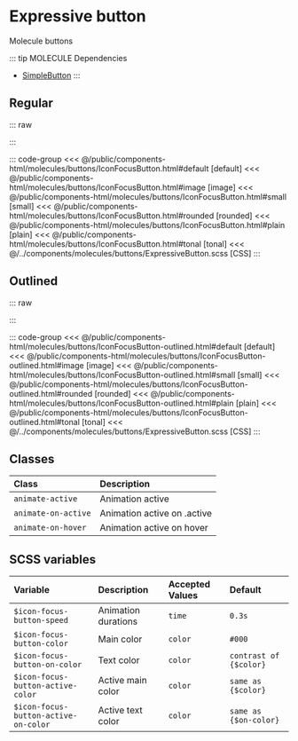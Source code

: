 # Expressive button
<Badge type="tip">Molecule</Badge> <Badge type="info">buttons</Badge>

::: tip MOLECULE Dependencies
- [SimpleButton](/atoms/buttons/SimpleButton.md)
:::

## Regular

::: raw
<div class="dev-section">
    <!--@include: ../../public/components-html/molecules/buttons/IconFocusButton.html -->
</div>
:::

::: code-group
<<< @/public/components-html/molecules/buttons/IconFocusButton.html#default [default]
<<< @/public/components-html/molecules/buttons/IconFocusButton.html#image [image]
<<< @/public/components-html/molecules/buttons/IconFocusButton.html#small [small]
<<< @/public/components-html/molecules/buttons/IconFocusButton.html#rounded [rounded]
<<< @/public/components-html/molecules/buttons/IconFocusButton.html#plain [plain]
<<< @/public/components-html/molecules/buttons/IconFocusButton.html#tonal [tonal]
<<< @/../components/molecules/buttons/ExpressiveButton.scss [CSS]
:::


## Outlined

::: raw
<div class="dev-section">
    <!--@include: ../../public/components-html/molecules/buttons/IconFocusButton-outlined.html -->
</div>
:::

::: code-group
<<< @/public/components-html/molecules/buttons/IconFocusButton-outlined.html#default [default]
<<< @/public/components-html/molecules/buttons/IconFocusButton-outlined.html#image [image]
<<< @/public/components-html/molecules/buttons/IconFocusButton-outlined.html#small [small]
<<< @/public/components-html/molecules/buttons/IconFocusButton-outlined.html#rounded [rounded]
<<< @/public/components-html/molecules/buttons/IconFocusButton-outlined.html#plain [plain]
<<< @/public/components-html/molecules/buttons/IconFocusButton-outlined.html#tonal [tonal]
<<< @/../components/molecules/buttons/ExpressiveButton.scss [CSS]
:::

## Classes

| Class               | Description                 |
|:--------------------|:----------------------------|
| `animate-active`    | Animation active            |
| `animate-on-active` | Animation active on .active |
| `animate-on-hover`  | Animation active on hover   |

## SCSS variables

| Variable                             | Description         | Accepted Values | Default                |
|:-------------------------------------|:--------------------|:----------------|:-----------------------|
| `$icon-focus-button-speed`           | Animation durations | `time`          | `0.3s`                 |
| `$icon-focus-button-color`           | Main color          | `color`         | `#000`                 |
| `$icon-focus-button-on-color`        | Text color          | `color`         | `contrast of {$color}` |
| `$icon-focus-button-active-color`    | Active main color   | `color`         | `same as {$color}`     |
| `$icon-focus-button-active-on-color` | Active text color   | `color`         | `same as {$on-color}`  |

<style lang="scss">
@import "docs/theme.scss";

$icon-focus-button-color: $primary-color;
$icon-focus-button-active-color: $secondary-color;

@import "components/molecules/buttons/IconFocusButton.scss";
</style>